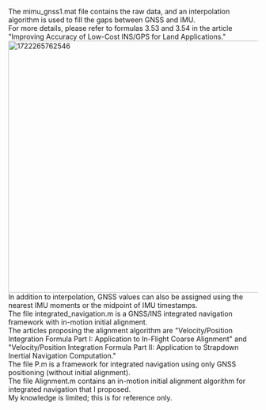 The mimu_gnss1.mat file contains the raw data, and an interpolation algorithm is used to fill the gaps between GNSS and IMU.  
For more details, please refer to formulas 3.53 and 3.54 in the article "Improving Accuracy of Low-Cost INS/GPS for Land Applications."  
<img width="509" alt="1722265762546" src="https://github.com/user-attachments/assets/dbdab056-ea4a-4b2f-93ce-0b1b407ce9af">  
In addition to interpolation, GNSS values can also be assigned using the nearest IMU moments or the midpoint of IMU timestamps.  
The file integrated_navigation.m is a GNSS/INS integrated navigation framework with in-motion initial alignment.  
The articles proposing the alignment algorithm are "Velocity/Position Integration Formula Part I: Application to In-Flight Coarse Alignment" and "Velocity/Position Integration Formula Part II: Application to Strapdown Inertial Navigation Computation."  
The file P.m is a framework for integrated navigation using only GNSS positioning (without initial alignment).  
The file Alignment.m contains an in-motion initial alignment algorithm for integrated navigation that I proposed.  
My knowledge is limited; this is for reference only.
